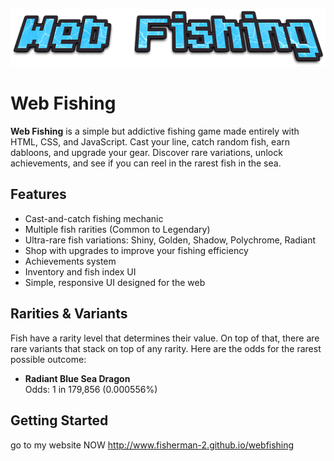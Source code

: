 <p align="center"><img src="static/img/webfishinglogo.png" /></p>

# Web Fishing

**Web Fishing** is a simple but addictive fishing game made entirely with HTML, CSS, and JavaScript. Cast your line, catch random fish, earn dabloons, and upgrade your gear. Discover rare variations, unlock achievements, and see if you can reel in the rarest fish in the sea.

## Features

- Cast-and-catch fishing mechanic
- Multiple fish rarities (Common to Legendary)
- Ultra-rare fish variations: Shiny, Golden, Shadow, Polychrome, Radiant
- Shop with upgrades to improve your fishing efficiency
- Achievements system
- Inventory and fish index UI
- Simple, responsive UI designed for the web

## Rarities & Variants

Fish have a rarity level that determines their value. On top of that, there are rare variants that stack on top of any rarity. Here are the odds for the rarest possible outcome:

- **Radiant Blue Sea Dragon**  
  Odds: 1 in 179,856 (0.000556%)

## Getting Started

go to my website NOW http://www.fisherman-2.github.io/webfishing
